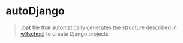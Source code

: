 # autoDjango

> **.bat** file that automatically generates the structure described in [w3school](https://www.w3schools.com/django/) to create Django projects

